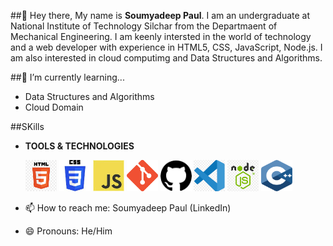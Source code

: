 ##👋 Hey there,
 My name is **Soumyadeep Paul**. I am an undergraduate at National Institute of Technology Silchar from the Departmaent of Mechanical Engineering.
  I am keenly intersted in the world of technology and a web developer with experience in HTML5, CSS, JavaScript, Node.js.
  I am also interested in cloud computimg and Data Structures and Algorithms.
   
##🌱 I’m currently learning...
- Data Structures and Algorithms
- Cloud Domain

##SKills
- **TOOLS & TECHNOLOGIES**
 
  <img src="images/HTML.png" width="50px" height="50px"/>
  <img src="images/CSS.jpeg" width="50px" height="50px" />
  <img src="images/JS.jpeg" width="50px" height="50px" />
  <img src="images/git.png" width="50px" height="50px" />
  <img src="images/gitHub.png" width="50px" height="50px" />
  <img src="images/vsCode.png" width="50px" height="50px" />
  <img src="images/nodeJS.png" width="50px" height="50px" />
  <img src="images/cpp.png" width="50px" height="50px" />

  
- 📫 How to reach me: Soumyadeep Paul (LinkedIn)
- 😄 Pronouns: He/Him


<!---
Soumyadeep-4704/Soumyadeep-4704 is a ✨ special ✨ repository because its `README.md` (this file) appears on your GitHub profile.
You can click the Preview link to take a look at your changes.
--->
